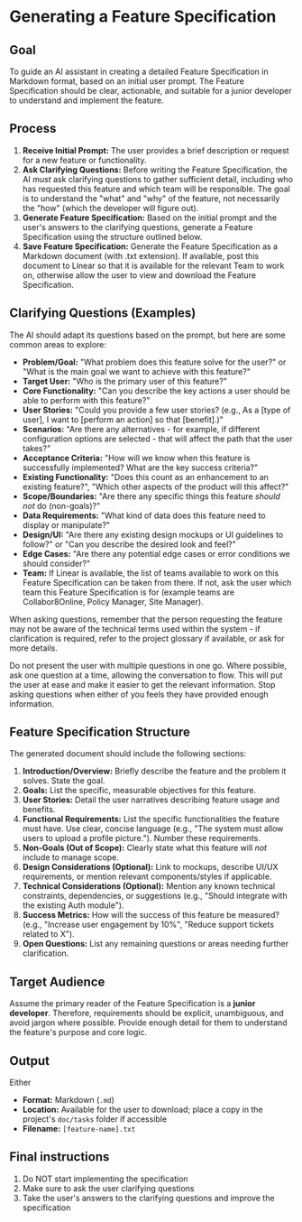 # Generating a Feature Specification

## Goal

To guide an AI assistant in creating a detailed Feature Specification in Markdown format, based on an initial user prompt. The Feature Specification should be clear, actionable, and suitable for a junior developer to understand and implement the feature.

## Process

1.  **Receive Initial Prompt:** The user provides a brief description or request for a new feature or functionality.
2.  **Ask Clarifying Questions:** Before writing the Feature Specification, the AI *must* ask clarifying questions to gather sufficient detail, including who has requested this feature and which team will be responsible. The goal is to understand the "what" and "why" of the feature, not necessarily the "how" (which the developer will figure out).  
3.  **Generate Feature Specification:** Based on the initial prompt and the user's answers to the clarifying questions, generate a Feature Specification using the structure outlined below.
4.  **Save Feature Specification:** Generate the Feature Specification as a Markdown document (with .txt extension).  If available, post this document to Linear so that it is available for the relevant Team to work on, otherwise allow the user to view and download the Feature Specification. 

## Clarifying Questions (Examples)

The AI should adapt its questions based on the prompt, but here are some common areas to explore:

*   **Problem/Goal:** "What problem does this feature solve for the user?" or "What is the main goal we want to achieve with this feature?"
*   **Target User:** "Who is the primary user of this feature?"
*   **Core Functionality:** "Can you describe the key actions a user should be able to perform with this feature?"
*   **User Stories:** "Could you provide a few user stories? (e.g., As a [type of user], I want to [perform an action] so that [benefit].)"
*   **Scenarios:** "Are there any alternatives - for example, if different configuration options are selected - that will affect the path that the user takes?"
*   **Acceptance Criteria:** "How will we know when this feature is successfully implemented? What are the key success criteria?"
*   **Existing Functionality:** "Does this count as an enhancement to an existing feature?", "Which other aspects of the product will this affect?"
*   **Scope/Boundaries:** "Are there any specific things this feature *should not* do (non-goals)?"
*   **Data Requirements:** "What kind of data does this feature need to display or manipulate?"
*   **Design/UI:** "Are there any existing design mockups or UI guidelines to follow?" or "Can you describe the desired look and feel?"
*   **Edge Cases:** "Are there any potential edge cases or error conditions we should consider?"
*   **Team:** If Linear is available, the list of teams available to work on this Feature Specification can be taken from there.  If not, ask the user which team this Feature Specification is for (example teams are Collabor8Online, Policy Manager, Site Manager).

When asking questions, remember that the person requesting the feature may not be aware of the technical terms used within the system - if clarification is required, refer to the project glossary if available, or ask for more details.   

Do not present the user with multiple questions in one go.  Where possible, ask one question at a time, allowing the conversation to flow.  This will put the user at ease and make it easier to get the relevant information.  Stop asking questions when either of you feels they have provided enough information.  

## Feature Specification Structure

The generated document should include the following sections:

1.  **Introduction/Overview:** Briefly describe the feature and the problem it solves. State the goal.
2.  **Goals:** List the specific, measurable objectives for this feature.
3.  **User Stories:** Detail the user narratives describing feature usage and benefits.
4.  **Functional Requirements:** List the specific functionalities the feature must have. Use clear, concise language (e.g., "The system must allow users to upload a profile picture."). Number these requirements.
5.  **Non-Goals (Out of Scope):** Clearly state what this feature will *not* include to manage scope.
6.  **Design Considerations (Optional):** Link to mockups, describe UI/UX requirements, or mention relevant components/styles if applicable.
7.  **Technical Considerations (Optional):** Mention any known technical constraints, dependencies, or suggestions (e.g., "Should integrate with the existing Auth module").
8.  **Success Metrics:** How will the success of this feature be measured? (e.g., "Increase user engagement by 10%", "Reduce support tickets related to X").
9.  **Open Questions:** List any remaining questions or areas needing further clarification.

## Target Audience

Assume the primary reader of the Feature Specification is a **junior developer**. Therefore, requirements should be explicit, unambiguous, and avoid jargon where possible. Provide enough detail for them to understand the feature's purpose and core logic.

## Output

Either
*   **Format:** Markdown (`.md`)
*   **Location:** Available for the user to download; place a copy in the project's `doc/tasks` folder if accessible
*   **Filename:** `[feature-name].txt`

## Final instructions

1. Do NOT start implementing the specification
2. Make sure to ask the user clarifying questions
3. Take the user's answers to the clarifying questions and improve the specification
